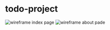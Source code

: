 # todo-project
![wireframe index page](/home/lama94/todo-project/wir1.png)
![wireframe about pade](/home/lama94/todo-project/wir2.png)